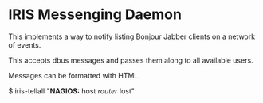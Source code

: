 IRIS Messenging Daemon
==

This implements a way to notify listing Bonjour Jabber clients on a
network of events.

This accepts dbus messages and passes them along to all available users.

Messages can be formatted with HTML

$ iris-tellall "<b>NAGIOS:</b> host <i>router</i> lost"
